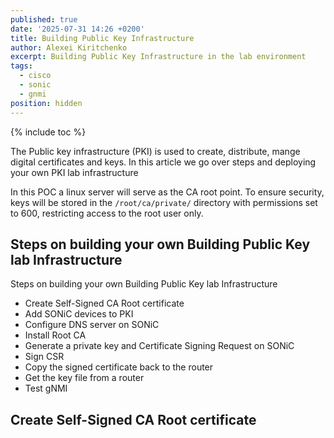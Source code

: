 ```yaml
---
published: true
date: '2025-07-31 14:26 +0200'
title: Building Public Key Infrastructure
author: Alexei Kiritchenko
excerpt: Building Public Key Infrastructure in the lab environment
tags:
  - cisco
  - sonic
  - gnmi
position: hidden
---
```


{% include toc %}


The Public key infrastructure (PKI) is used to create, distribute, mange digital certificates and keys. In this article we go over steps and deploying your own PKI lab infrastructure

In this POC a linux server will serve as the CA root point. To ensure security, keys will be stored in the `/root/ca/private/` directory with permissions set to 600, restricting access to the root user only.



## Steps on building your own Building Public Key lab Infrastructure

Steps on building your own Building Public Key lab Infrastructure

- Create Self-Signed CA Root certificate
- Add SONiC devices to PKI
- Configure DNS server on SONiC
- Install Root CA
- Generate a private key and Certificate Signing Request on SONiC
- Sign CSR
- Copy the signed certificate back to the router
- Get the key file from a router
- Test gNMI


## Create Self-Signed CA Root certificate



